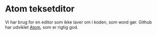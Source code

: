# Atom teksetditor
Vi har brug for en editor som ikke laver om i koden, som word gør. Github har udviklet [Atom](https://atom.io/), som er rigtig god.
